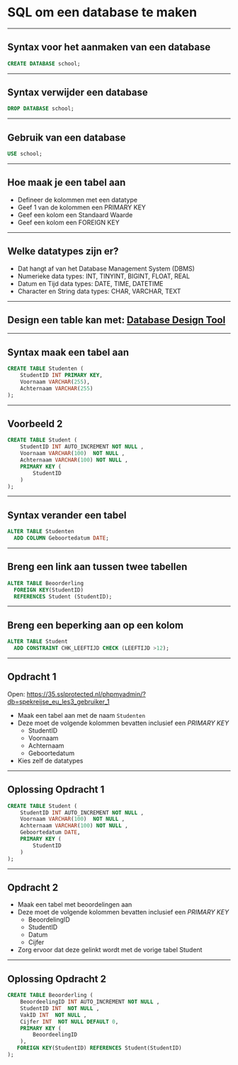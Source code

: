 # SQL om een database te maken

---

## Syntax voor het aanmaken van een database

```sql
CREATE DATABASE school;
```

---

## Syntax verwijder een database

```sql
DROP DATABASE school;
```

---

## Gebruik van een database

```sql
USE school;
```

---

## Hoe maak je een tabel aan

- Defineer de kolommen met een datatype <!-- .element: class="fragment" -->
- Geef 1 van de kolommen een PRIMARY KEY<!-- .element: class="fragment" -->
- Geef een kolom een Standaard Waarde<!-- .element: class="fragment" -->
- Geef een kolom een FOREIGN KEY<!-- .element: class="fragment" -->

---

## Welke datatypes zijn er?

- Dat hangt af van het Database Management System (DBMS) <!-- .element: class="fragment" -->
- Numerieke data types: INT, TINYINT, BIGINT, FLOAT, REAL <!-- .element: class="fragment" -->
- Datum en Tijd data types: DATE, TIME, DATETIME <!-- .element: class="fragment" -->
- Character en String data types: CHAR, VARCHAR, TEXT <!-- .element: class="fragment" -->

---

## Design een table kan met: [Database Design Tool](https://app.quickdatabasediagrams.com/)<!-- .element: class="fragment" -->

---

## Syntax maak een tabel aan

```sql
CREATE TABLE Studenten (
    StudentID INT PRIMARY KEY,
    Voornaam VARCHAR(255),
    Achternaam VARCHAR(255)
);
```

---

## Voorbeeld 2

```sql
CREATE TABLE Student (
    StudentID INT AUTO_INCREMENT NOT NULL ,
    Voornaam VARCHAR(100)  NOT NULL ,
    Achternaam VARCHAR(100) NOT NULL ,
    PRIMARY KEY (
        StudentID
    )
);
```

---

## Syntax verander een tabel

```sql
ALTER TABLE Studenten
  ADD COLUMN Geboortedatum DATE;
```

---

## Breng een link aan tussen twee tabellen

```sql
ALTER TABLE Beoorderling
  FOREIGN KEY(StudentID)
  REFERENCES Student (StudentID);

```

---

## Breng een beperking aan op een kolom

```sql
ALTER TABLE Student
  ADD CONSTRAINT CHK_LEEFTIJD CHECK (LEEFTIJD >12);
```

---

## Opdracht 1

Open: https://35.sslprotected.nl/phpmyadmin/?db=spekreijse_eu_les3_gebruiker_1

- Maak een tabel aan met de naam `Studenten`
- Deze moet de volgende kolommen bevatten inclusief een _PRIMARY KEY_
  - StudentID
  - Voornaam
  - Achternaam
  - Geboortedatum
- Kies zelf de datatypes

---

## Oplossing Opdracht 1

```sql
CREATE TABLE Student (
    StudentID INT AUTO_INCREMENT NOT NULL ,
    Voornaam VARCHAR(100)  NOT NULL ,
    Achternaam VARCHAR(100) NOT NULL ,
    Geboortedatum DATE,
    PRIMARY KEY (
        StudentID
    )
);
```

---

## Opdracht 2

- Maak een tabel met beoordelingen aan
- Deze moet de volgende kolommen bevatten inclusief een _PRIMARY KEY_
  - BeoordelingID
  - StudentID
  - Datum
  - Cijfer
- Zorg ervoor dat deze gelinkt wordt met de vorige tabel Student

---

## Oplossing Opdracht 2

```sql
CREATE TABLE Beoorderling (
    BeoordeelingID INT AUTO_INCREMENT NOT NULL ,
    StudentID INT  NOT NULL ,
    VakID INT  NOT NULL ,
    Cijfer INT  NOT NULL DEFAULT 0,
    PRIMARY KEY (
        BeoordeelingID
    ),
   FOREIGN KEY(StudentID) REFERENCES Student(StudentID)
);
```
